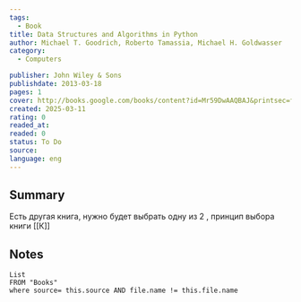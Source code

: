 ```yaml
---
tags:
  - Book
title: Data Structures and Algorithms in Python 
author: Michael T. Goodrich, Roberto Tamassia, Michael H. Goldwasser
category: 
  - Computers

publisher: John Wiley & Sons
publishdate: 2013-03-18
pages: 1
cover: http://books.google.com/books/content?id=Mr59DwAAQBAJ&printsec=frontcover&img=1&zoom=1&source=gbs_api
created: 2025-03-11
rating: 0
readed_at: 
readed: 0
status: To Do
source: 
language: eng
---
```

## Summary
Есть другая книга, нужно будет выбрать одну из 2 , принцип выбора книги [[К]]

## Notes
```dataview
List 
FROM "Books"
where source= this.source AND file.name != this.file.name
```